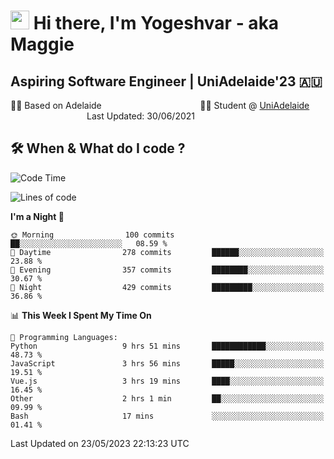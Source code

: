 <h1><img src="https://emojis.slackmojis.com/emojis/images/1531849430/4246/blob-sunglasses.gif?1531849430" width="30"/> Hi there, I'm Yogeshvar - aka Maggie</h1>

## Aspiring Software Engineer | UniAdelaide'23 🇦🇺  
🏂🏻  Based on Adelaide &nbsp;&nbsp;&nbsp;&nbsp;&nbsp;&nbsp;&nbsp;&nbsp;&nbsp;&nbsp;&nbsp;&nbsp;&nbsp;&nbsp;&nbsp;&nbsp;&nbsp;&nbsp;&nbsp;&nbsp;&nbsp;&nbsp;&nbsp;&nbsp;&nbsp;&nbsp;&nbsp;&nbsp;&nbsp;&nbsp;&nbsp;&nbsp;&nbsp;&nbsp;&nbsp;&nbsp;&nbsp;&nbsp;&nbsp;👨‍💻 Student @ [UniAdelaide](https://www.adelaide.edu.au)   &nbsp;&nbsp;&nbsp;&nbsp;&nbsp;&nbsp;&nbsp;&nbsp;&nbsp;&nbsp;&nbsp;&nbsp;&nbsp;&nbsp;&nbsp;&nbsp;&nbsp;&nbsp;&nbsp;&nbsp;&nbsp;&nbsp;&nbsp;&nbsp;&nbsp;&nbsp;&nbsp;&nbsp;&nbsp;&nbsp;&nbsp;Last Updated: 30/06/2021

## 🛠 When & What do I code ?  

<!--START_SECTION:waka-->
![Code Time](http://img.shields.io/badge/Code%20Time-2%2C190%20hrs%2054%20mins-blue)

![Lines of code](https://img.shields.io/badge/From%20Hello%20World%20I%27ve%20Written-3.9%20million%20lines%20of%20code-blue)

**I'm a Night 🦉** 

```text
🌞 Morning                100 commits         ██░░░░░░░░░░░░░░░░░░░░░░░   08.59 % 
🌆 Daytime                278 commits         ██████░░░░░░░░░░░░░░░░░░░   23.88 % 
🌃 Evening                357 commits         ████████░░░░░░░░░░░░░░░░░   30.67 % 
🌙 Night                  429 commits         █████████░░░░░░░░░░░░░░░░   36.86 % 
```


📊 **This Week I Spent My Time On** 

```text
💬 Programming Languages: 
Python                   9 hrs 51 mins       ████████████░░░░░░░░░░░░░   48.73 % 
JavaScript               3 hrs 56 mins       █████░░░░░░░░░░░░░░░░░░░░   19.51 % 
Vue.js                   3 hrs 19 mins       ████░░░░░░░░░░░░░░░░░░░░░   16.45 % 
Other                    2 hrs 1 min         ██░░░░░░░░░░░░░░░░░░░░░░░   09.99 % 
Bash                     17 mins             ░░░░░░░░░░░░░░░░░░░░░░░░░   01.41 % 
```


 Last Updated on 23/05/2023 22:13:23 UTC
<!--END_SECTION:waka-->
